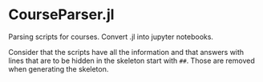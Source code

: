 # CourseParser.jl
 Parsing scripts for courses. Convert .jl into jupyter notebooks.
 
 Consider that the scripts have all the information and that answers with lines that are to be hidden in the skeleton start with `##`. Those are removed when generating the skeleton. 
